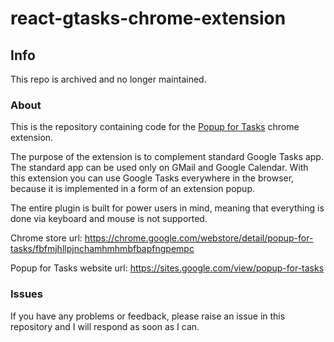 # react-gtasks-chrome-extension

## Info
This repo is archived and no longer maintained.

### About
This is the repository containing code for the [Popup for Tasks](https://chrome.google.com/webstore/detail/popup-for-tasks/fbfmjhllpjnchamhmhmbfbapfngpempc) chrome extension.

The purpose of the extension is to complement standard Google Tasks app. The standard app can be used only on GMail and Google Calendar. With this extension you can use Google Tasks everywhere in the browser, because it is implemented in a form of an extension popup.

The entire plugin is built for power users in mind, meaning that everything is done via keyboard and mouse is not supported.

Chrome store url: https://chrome.google.com/webstore/detail/popup-for-tasks/fbfmjhllpjnchamhmhmbfbapfngpempc

Popup for Tasks website url: https://sites.google.com/view/popup-for-tasks

### Issues
If you have any problems or feedback, please raise an issue in this repository and I will respond as soon as I can.
